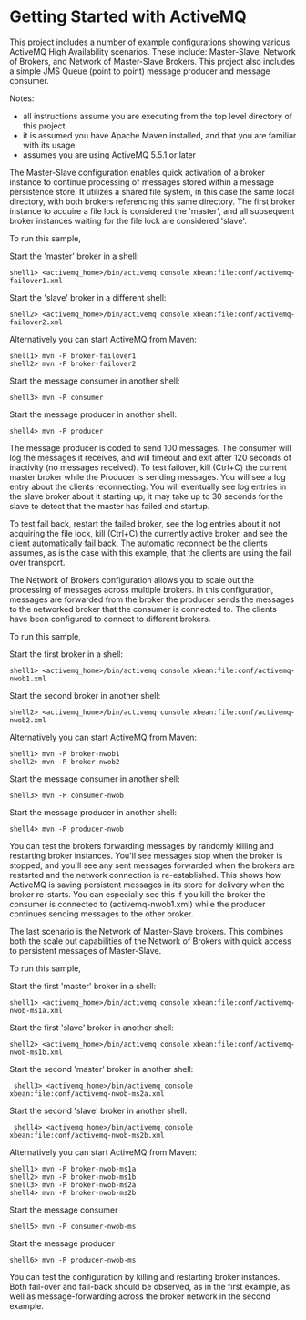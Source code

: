 Getting Started with ActiveMQ
=============================

This project includes a number of example configurations showing various ActiveMQ High Availability scenarios. These include: Master-Slave, Network of Brokers, and Network of Master-Slave Brokers. This project also includes a simple JMS Queue (point to point) message producer and message consumer.

Notes:

* all instructions assume you are executing from the top level directory of this project
* it is assumed you have Apache Maven installed, and that you are familiar with its usage
* assumes you are using ActiveMQ 5.5.1 or later

The Master-Slave configuration enables quick activation of a broker instance to continue processing of messages stored within a message persistence store. It utilizes a shared file system, in this case the same local directory, with both brokers referencing this same directory. The first broker instance to acquire a file lock is considered the 'master', and all subsequent broker instances waiting for the file lock are considered 'slave'.

To run this sample,

Start the 'master' broker in a shell:

    shell1> <activemq_home>/bin/activemq console xbean:file:conf/activemq-failover1.xml

Start the 'slave' broker in a different shell:

    shell2> <activemq_home>/bin/activemq console xbean:file:conf/activemq-failover2.xml
    
Alternatively you can start ActiveMQ from Maven:

    shell1> mvn -P broker-failover1
    shell2> mvn -P broker-failover2

Start the message consumer in another shell:

    shell3> mvn -P consumer

Start the message producer in another shell:

    shell4> mvn -P producer

The message producer is coded to send 100 messages. The consumer will log the messages it receives, and will timeout and exit after 120 seconds of inactivity (no messages received). To test failover, kill (Ctrl+C) the current master broker while the Producer is sending messages. You will see a log entry about the clients reconnecting. You will eventually see log entries in the slave broker about it starting up; it may take up to 30 seconds for the slave to detect that the master has failed and startup.

To test fail back, restart the failed broker, see the log entries about it not acquiring the file lock, kill (Ctrl+C) the currently active broker, and see the client automatically fail back. The automatic reconnect be the clients assumes, as is the case with this example, that the clients are using the fail over transport.


The Network of Brokers configuration allows you to scale out the processing of messages across multiple brokers. In this configuration, messages are forwarded from the broker the producer sends the messages to the networked broker that the consumer is connected to. The clients have been configured to connect to different brokers.

To run this sample,

Start the first broker in a shell:

    shell1> <activemq_home>/bin/activemq console xbean:file:conf/activemq-nwob1.xml

Start the second broker in another shell:

    shell2> <activemq_home>/bin/activemq console xbean:file:conf/activemq-nwob2.xml

Alternatively you can start ActiveMQ from Maven:

    shell1> mvn -P broker-nwob1
    shell2> mvn -P broker-nwob2

Start the message consumer in another shell:

    shell3> mvn -P consumer-nwob

Start the message producer in another shell:

    shell4> mvn -P producer-nwob

You can test the brokers forwarding messages by randomly killing and restarting broker instances. You'll see messages stop when the broker is stopped, and you'll see any sent messages forwarded when the brokers are restarted and the network connection is re-established. This shows how ActiveMQ is saving persistent messages in its store for delivery when the broker re-starts. You can especially see this if you kill the broker the consumer is connected to (activemq-nwob1.xml) while the producer continues sending messages to the other broker.


The last scenario is the Network of Master-Slave brokers. This combines both the scale out capabilities of the Network
of Brokers with quick access to persistent messages of Master-Slave.

To run this sample,

Start the first 'master' broker in a shell:

    shell1> <activemq_home>/bin/activemq console xbean:file:conf/activemq-nwob-ms1a.xml

Start the first 'slave' broker in another shell:

    shell2> <activemq_home>/bin/activemq console xbean:file:conf/activemq-nwob-ms1b.xml

Start the second 'master' broker in another shell:

     shell3> <activemq_home>/bin/activemq console xbean:file:conf/activemq-nwob-ms2a.xml

Start the second 'slave' broker in another shell:

     shell4> <activemq_home>/bin/activemq console xbean:file:conf/activemq-nwob-ms2b.xml

Alternatively you can start ActiveMQ from Maven:

    shell1> mvn -P broker-nwob-ms1a
    shell2> mvn -P broker-nwob-ms1b
    shell3> mvn -P broker-nwob-ms2a
    shell4> mvn -P broker-nwob-ms2b

Start the message consumer

    shell5> mvn -P consumer-nwob-ms

Start the message producer

    shell6> mvn -P producer-nwob-ms

You can test the configuration by killing and restarting broker instances.  Both fail-over and fail-back should be observed, as in the first example, as well as message-forwarding across the broker network in the second example.